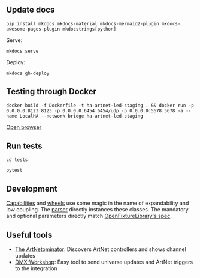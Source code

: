 ## Update docs

`pip install mkdocs mkdocs-material mkdocs-mermaid2-plugin mkdocs-awesome-pages-plugin mkdocstrings[python]`

Serve:
```shell
mkdocs serve
```

Deploy:
```shell
mkdocs gh-deploy
```

## Testing through Docker

```shell
docker build -f Dockerfile -t ha-artnet-led-staging . && docker run -p 0.0.0.0:8123:8123 -p 0.0.0.0:6454:6454/udp -p 0.0.0.0:5678:5678 -a --name LocalHA --network bridge ha-artnet-led-staging
``` 

[Open browser](http://localhost:8123/)

## Run tests

```shell
cd tests
```

```shell
pytest
```

## Development

[Capabilities](custom_components/artnet_led/fixture/capability.py) and [wheels](custom_components/artnet_led/fixture/wheel.py) use some magic in the name of expandability and low coupling.
The [parser](custom_components/artnet_led/fixture/parser.py) directly instances these classes.
The mandatory and optional parameters directly match [OpenFixtureLibrary's spec](https://github.com/OpenLightingProject/open-fixture-library/blob/master/docs/capability-types.md).

## Useful tools

* [The ArtNetominator](https://www.lightjams.com/artnetominator/): Discovers ArtNet controllers and shows channel updates
* [DMX-Workshop](https://singularity-uk.com/product/dmx-workshop/): Easy tool to send universe updates and ArtNet triggers to the integration